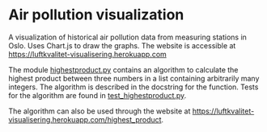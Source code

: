 # Air pollution visualization

A visualization of historical air pollution data from measuring stations
in Oslo. Uses Chart.js to draw the graphs. The website is accessible at
<https://luftkvalitet-visualisering.herokuapp.com>

The module [highestproduct.py](./apivisualizer/highestproduct.py) contains an
algorithm to calculate the highest product between three numbers in a list
containing arbitrarily many integers. The algorithm is described in the
docstring for the function. Tests for the algorithm are found in
[test_highestproduct.py](./tests/test_highestproduct.py).

The algorithm can also be used through the website at
<https://luftkvalitet-visualisering.herokuapp.com/highest_product>.
